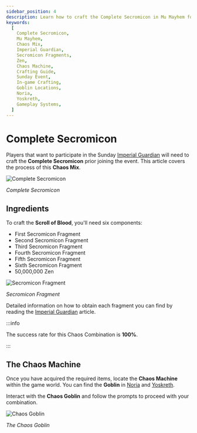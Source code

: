 ```yaml
---
sidebar_position: 4
description: Learn how to craft the Complete Secromicon in Mu Mayhem for participation in the Sunday Imperial Guardian event. Explore the Chaos Mix process, including the required ingredients such as Secromicon Fragments and Zen. Obtain detailed information on acquiring each Secromicon Fragment and locate the Chaos Machine through the Chaos Goblin in Noria and Yoskreth. Enhance your gameplay by mastering the crafting of the Complete Secromicon in Mu Mayhem.
keywords:
  [
    Complete Secromicon,
    Mu Mayhem,
    Chaos Mix,
    Imperial Guardian,
    Secromicon Fragments,
    Zen,
    Chaos Machine,
    Crafting Guide,
    Sunday Event,
    In-game Crafting,
    Goblin Locations,
    Noria,
    Yoskreth,
    Gameplay Systems,
  ]
---
```


# Complete Secromicon

Players that want to participate in the Sunday [Imperial Guardian](/events/imperial-guardian) will need to craft the **Complete Secromicon** prior joining the event. This article covers the process of this **Chaos Mix**.

![Complete Secromicon](/img/items/invitations/complete-secromicon.png)

_Complete Secromicon_

## Ingredients

To craft the **Scroll of Blood**, you'll need six components:

- First Secromicon Fragment
- Second Secromicon Fragment
- Third Secromicon Fragment
- Fourth Secromicon Fragment
- Fifth Secromicon Fragment
- Sixth Secromicon Fragment
- 50,000,000 Zen

![Secromicon Fragment](/img/items/invitations/secromicon-fragment.png)

_Secromicon Fragment_

Detailed information on how to obtain each fragment you can find by reading the [Imperial Guardian](/events/imperial-guardian) article.

:::info

The success rate for this Chaos Combination is **100%**.

:::

## The Chaos Machine

Once you have acquired the required items, locate the **Chaos Machine** within the game world. You can find the **Goblin** in [Noria](/maps/noria) and [Yoskreth](/maps/yoskreth).

Interact with the **Chaos Goblin** and follow the prompts to proceed with your combination.

![Chaos Goblin](/img/crafting/chaos-goblin.png)

_The Chaos Goblin_
